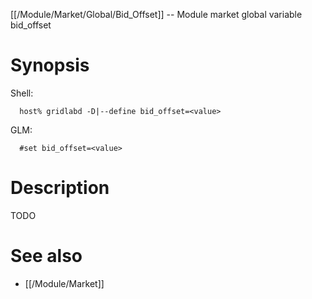 [[/Module/Market/Global/Bid_Offset]] -- Module market global variable bid_offset

# Synopsis
Shell:
~~~
  host% gridlabd -D|--define bid_offset=<value>
~~~
GLM:
~~~
  #set bid_offset=<value>
~~~

# Description

TODO

# See also
* [[/Module/Market]]
